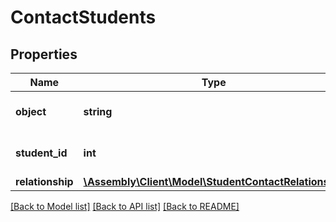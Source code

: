 # ContactStudents

## Properties
Name | Type | Description | Notes
------------ | ------------- | ------------- | -------------
**object** | **string** | Descriminator | [optional] [default to 'contact_student']
**student_id** | **int** | The ID of a student this is a contact for | [optional] 
**relationship** | [**\Assembly\Client\Model\StudentContactRelationship**](StudentContactRelationship.md) |  | [optional] 

[[Back to Model list]](../README.md#documentation-for-models) [[Back to API list]](../README.md#documentation-for-api-endpoints) [[Back to README]](../README.md)


